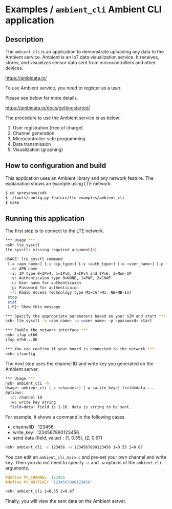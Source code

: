 # Examples / `ambient_cli` Ambient CLI application

## Description

The `ambient_cli` is an application to demonstrate uploading any data to the
Ambient service. Ambient is an IoT data visualization service. It receives,
stores, and visualizes sensor data sent from microcontrollers and other devices.

https://ambidata.io/

To use Ambient service, you need to register as a user.

Please see below for more details.

https://ambidata.io/docs/gettingstarted/

The procedure to use the Ambient service is as below:

1. User registration (free of charge)
2. Channel generation
3. Microcontroller-side programming
4. Data transmission
5. Visualization (graphing)

## How to configuration and build

This application uses an Ambient library and any network feature.
The explanation shows an example using LTE network.

```bash
$ cd spresense/sdk
$ ./tools/config.py feature/lte examples/ambient_cli
$ make
```

## Running this application


The first step is to connect to the LTE network.

```bash
*** Usage ***
nsh> lte_sysctl
lte_sysctl: missing required argument(s)

USAGE: lte_sysctl command
 [-a <apn_name>] [-i <ip_type>] [-v <auth_type>] [-u <user_name>] [-p <password>] [-r <rat_type>] start
  -a: APN name
  -i: IP type 0=IPv4, 1=IPv6, 2=IPv4 and IPv6, 3=Non-IP
  -v: Authenticaion type 0=NONE, 1=PAP, 2=CHAP
  -u: User name for authenticaion
  -p: Password for authenticaion
  -r: Radio Access Technology type M1=CAT-M1, NB=NB-IoT
 stop
 stat
 [-h]: Show this message

*** Specify the appropriate parameters based on your SIM and start ***
nsh> lte_sysctl -a <apn_name> -u <user_name> -p <password> start

*** Enable the network interface ***
nsh> ifup eth0
ifup eth0...OK

*** You can confirm if your board is connected to the network ***
nsh> ifconfig
```

The next step uses the channel ID and write key you generated on the Ambient server.

```bash
*** Usage ***
nsh> ambient_cli -h
Usage: ambient_cli [-c <channel>] [-w <write_key>] field=data ...
Options:
  -c: channel ID
  -w: write key string
  field=data: field is 1~10. data is string to be sent.
```

For example, it shows a command in the following cases.
- channelID : 123456
- write_key : 1234567890123456
- send data (field, value) : (1, 0.55), (2, 0.67)


```bash
nsh> ambient_cli -c 123456 -w 1234567890123456 1=0.55 2=0.67
```

You can edit an `ambient_cli_main.c` and pre-set your own channel and write key.
Then you do not need to specify `-c` and `-w` options of the `ambient_cli` arguments.

```c
#define MY_CHANNEL  123456
#define MY_WRITEKEY "1234567890123456"
```

```bash
nsh> ambient_cli 1=0.55 2=0.67
```

Finally, you will view the sent data on the Ambient server.

